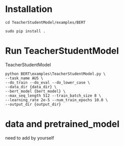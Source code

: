 # Installation
```
cd TeacherStudentModel/examples/BERT

sudo pip install .
```
# Run TeacherStudentModel
TeacherStudentModel

```
python BERT\examples\TeacherStudentModel.py \
--task_name AUS \
--do_train --do_eval --do_lower_case \
--data_dir {data_dir} \
--bert_model {bert_model} \
--max_seq_length 512 --train_batch_size 8 \
--learning_rate 2e-5 --num_train_epochs 10.0 \
--output_dir {output_dir}
```
# data and pretrained_model

need to add by yourself
